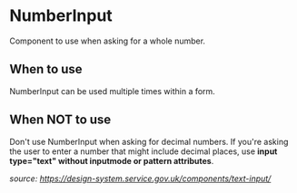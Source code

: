 # NumberInput

Component to use when asking for a whole number.

## When to use

NumberInput can be used multiple times within a form.

## When NOT to use

Don't use NumberInput when asking for decimal numbers.
If you're asking the user to enter a number that might include decimal places, use **input type="text" without inputmode or pattern attributes**.

_source: https://design-system.service.gov.uk/components/text-input/_
